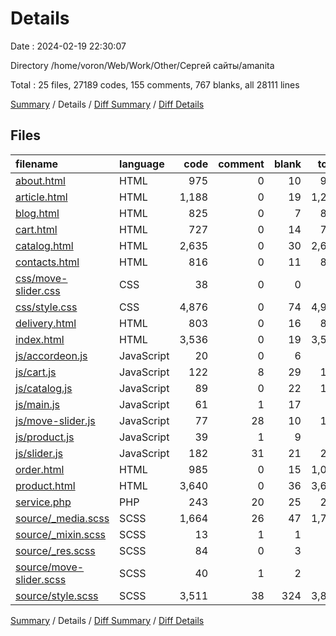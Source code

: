 # Details

Date : 2024-02-19 22:30:07

Directory /home/voron/Web/Work/Other/Сергей сайты/amanita

Total : 25 files,  27189 codes, 155 comments, 767 blanks, all 28111 lines

[Summary](results.md) / Details / [Diff Summary](diff.md) / [Diff Details](diff-details.md)

## Files
| filename | language | code | comment | blank | total |
| :--- | :--- | ---: | ---: | ---: | ---: |
| [about.html](/about.html) | HTML | 975 | 0 | 10 | 985 |
| [article.html](/article.html) | HTML | 1,188 | 0 | 19 | 1,207 |
| [blog.html](/blog.html) | HTML | 825 | 0 | 7 | 832 |
| [cart.html](/cart.html) | HTML | 727 | 0 | 14 | 741 |
| [catalog.html](/catalog.html) | HTML | 2,635 | 0 | 30 | 2,665 |
| [contacts.html](/contacts.html) | HTML | 816 | 0 | 11 | 827 |
| [css/move-slider.css](/css/move-slider.css) | CSS | 38 | 0 | 0 | 38 |
| [css/style.css](/css/style.css) | CSS | 4,876 | 0 | 74 | 4,950 |
| [delivery.html](/delivery.html) | HTML | 803 | 0 | 16 | 819 |
| [index.html](/index.html) | HTML | 3,536 | 0 | 19 | 3,555 |
| [js/accordeon.js](/js/accordeon.js) | JavaScript | 20 | 0 | 6 | 26 |
| [js/cart.js](/js/cart.js) | JavaScript | 122 | 8 | 29 | 159 |
| [js/catalog.js](/js/catalog.js) | JavaScript | 89 | 0 | 22 | 111 |
| [js/main.js](/js/main.js) | JavaScript | 61 | 1 | 17 | 79 |
| [js/move-slider.js](/js/move-slider.js) | JavaScript | 77 | 28 | 10 | 115 |
| [js/product.js](/js/product.js) | JavaScript | 39 | 1 | 9 | 49 |
| [js/slider.js](/js/slider.js) | JavaScript | 182 | 31 | 21 | 234 |
| [order.html](/order.html) | HTML | 985 | 0 | 15 | 1,000 |
| [product.html](/product.html) | HTML | 3,640 | 0 | 36 | 3,676 |
| [service.php](/service.php) | PHP | 243 | 20 | 25 | 288 |
| [source/_media.scss](/source/_media.scss) | SCSS | 1,664 | 26 | 47 | 1,737 |
| [source/_mixin.scss](/source/_mixin.scss) | SCSS | 13 | 1 | 1 | 15 |
| [source/_res.scss](/source/_res.scss) | SCSS | 84 | 0 | 3 | 87 |
| [source/move-slider.scss](/source/move-slider.scss) | SCSS | 40 | 1 | 2 | 43 |
| [source/style.scss](/source/style.scss) | SCSS | 3,511 | 38 | 324 | 3,873 |

[Summary](results.md) / Details / [Diff Summary](diff.md) / [Diff Details](diff-details.md)